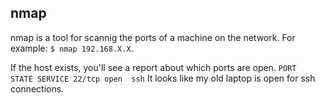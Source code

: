 ## nmap
nmap is a tool for scannig the ports of a machine on the network. For example: `$ nmap 192.168.X.X`.

If the host exists, you'll see a report about which ports are open.
    ```
    PORT   STATE SERVICE
    22/tcp open  ssh
    ```
It looks like my old laptop is open for ssh connections.
